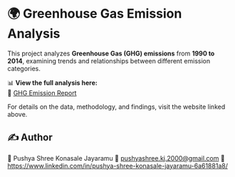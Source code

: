 # 🌍 Greenhouse Gas Emission Analysis

This project analyzes **Greenhouse Gas (GHG) emissions** from **1990 to 2014**, examining trends and relationships between different emission categories.

📊 **View the full analysis here:**  
🔗 [GHG Emission Report](https://pushyashree.github.io/Greehouse_Gas_Emission_Analysis/)

For details on the data, methodology, and findings, visit the website linked above.

## ✍️ Author
👤 Pushya Shree Konasale Jayaramu
📧 pushyashree.kj.2000@gmail.com
🔗 https://www.linkedin.com/in/pushya-shree-konasale-jayaramu-6a61881a8/
